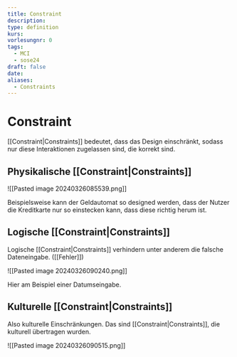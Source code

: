 ```yaml
---
title: Constraint
description: 
type: definition
kurs: 
vorlesungnr: 0
tags:
  - MCI
  - sose24
draft: false
date: 
aliases:
  - Constraints
---
```


# Constraint

[[Constraint|Constraints]] bedeutet, dass das Design einschränkt, sodass nur diese Interaktionen zugelassen sind, die korrekt sind.

## Physikalische [[Constraint|Constraints]]

![[Pasted image 20240326085539.png]]

Beispielsweise kann der Geldautomat so designed werden, dass der Nutzer die Kreditkarte nur so einstecken kann, dass diese richtig herum ist. 

## Logische [[Constraint|Constraints]]

Logische [[Constraint|Constraints]] verhindern unter anderem die falsche Dateneingabe. ([[Fehler]])

![[Pasted image 20240326090240.png]]

Hier am Beispiel einer Datumseingabe.

## Kulturelle [[Constraint|Constraints]]

Also kulturelle Einschränkungen. Das sind [[Constraint|Constraints]], die kulturell übertragen wurden. 

![[Pasted image 20240326090515.png]]